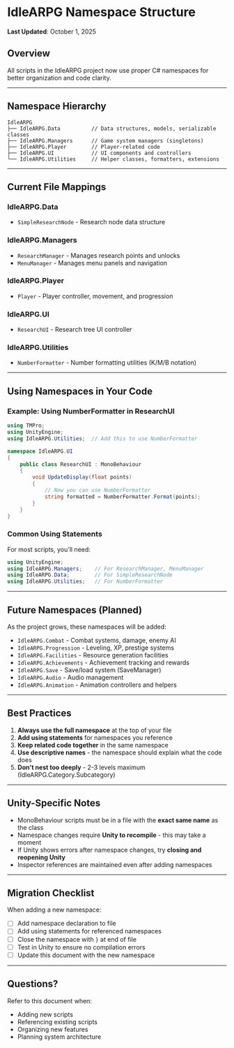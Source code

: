 # IdleARPG Namespace Structure

**Last Updated**: October 1, 2025

## Overview

All scripts in the IdleARPG project now use proper C# namespaces for better organization and code clarity.

---

## Namespace Hierarchy

```
IdleARPG
├── IdleARPG.Data          // Data structures, models, serializable classes
├── IdleARPG.Managers      // Game system managers (singletons)
├── IdleARPG.Player        // Player-related code
├── IdleARPG.UI            // UI components and controllers
└── IdleARPG.Utilities     // Helper classes, formatters, extensions
```

---

## Current File Mappings

### **IdleARPG.Data**
- `SimpleResearchNode` - Research node data structure

### **IdleARPG.Managers**
- `ResearchManager` - Manages research points and unlocks
- `MenuManager` - Manages menu panels and navigation

### **IdleARPG.Player**
- `Player` - Player controller, movement, and progression

### **IdleARPG.UI**
- `ResearchUI` - Research tree UI controller

### **IdleARPG.Utilities**
- `NumberFormatter` - Number formatting utilities (K/M/B notation)

---

## Using Namespaces in Your Code

### Example: Using NumberFormatter in ResearchUI

```csharp
using TMPro;
using UnityEngine;
using IdleARPG.Utilities;  // Add this to use NumberFormatter

namespace IdleARPG.UI
{
    public class ResearchUI : MonoBehaviour
    {
        void UpdateDisplay(float points)
        {
            // Now you can use NumberFormatter
            string formatted = NumberFormatter.Format(points);
        }
    }
}
```

### Common Using Statements

For most scripts, you'll need:

```csharp
using UnityEngine;
using IdleARPG.Managers;    // For ResearchManager, MenuManager
using IdleARPG.Data;        // For SimpleResearchNode
using IdleARPG.Utilities;   // For NumberFormatter
```

---

## Future Namespaces (Planned)

As the project grows, these namespaces will be added:

- `IdleARPG.Combat` - Combat systems, damage, enemy AI
- `IdleARPG.Progression` - Leveling, XP, prestige systems
- `IdleARPG.Facilities` - Resource generation facilities
- `IdleARPG.Achievements` - Achievement tracking and rewards
- `IdleARPG.Save` - Save/load system (SaveManager)
- `IdleARPG.Audio` - Audio management
- `IdleARPG.Animation` - Animation controllers and helpers

---

## Best Practices

1. **Always use the full namespace** at the top of your file
2. **Add using statements** for namespaces you reference
3. **Keep related code together** in the same namespace
4. **Use descriptive names** - the namespace should explain what the code does
5. **Don't nest too deeply** - 2-3 levels maximum (IdleARPG.Category.Subcategory)

---

## Unity-Specific Notes

- MonoBehaviour scripts must be in a file with the **exact same name** as the class
- Namespace changes require **Unity to recompile** - this may take a moment
- If Unity shows errors after namespace changes, try **closing and reopening Unity**
- Inspector references are maintained even after adding namespaces

---

## Migration Checklist

When adding a new namespace:

- [ ] Add namespace declaration to file
- [ ] Add using statements for referenced namespaces
- [ ] Close the namespace with `}` at end of file
- [ ] Test in Unity to ensure no compilation errors
- [ ] Update this document with the new namespace

---

## Questions?

Refer to this document when:
- Adding new scripts
- Referencing existing scripts
- Organizing new features
- Planning system architecture
